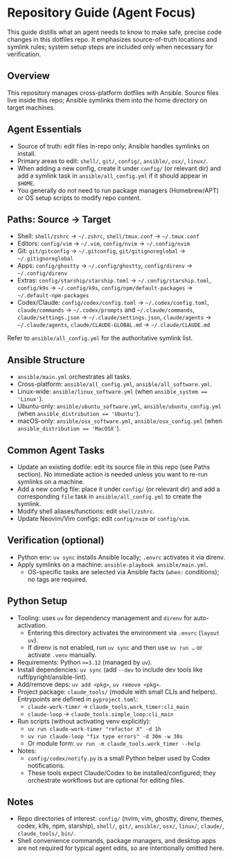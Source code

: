 # Repository Guide (Agent Focus)

This guide distills what an agent needs to know to make safe, precise code changes in this dotfiles repo. It emphasizes source-of-truth locations and symlink rules; system setup steps are included only when necessary for verification.

## Overview

This repository manages cross-platform dotfiles with Ansible. Source files live inside this repo; Ansible symlinks them into the home directory on target machines.

## Agent Essentials

- Source of truth: edit files in-repo only; Ansible handles symlinks on install.
- Primary areas to edit: `shell/`, `git/`, `config/`, `ansible/`, `osx/`, `linux/`.
- When adding a new config, create it under `config/` (or relevant dir) and add a symlink task in `ansible/all_config.yml` if it should appear in `$HOME`.
- You generally do not need to run package managers (Homebrew/APT) or OS setup scripts to modify repo content.

## Paths: Source → Target

- Shell: `shell/zshrc` → `~/.zshrc`, `shell/tmux.conf` → `~/.tmux.conf`
- Editors: `config/vim` → `~/.vim`, `config/nvim` → `~/.config/nvim`
- Git: `git/gitconfig` → `~/.gitconfig`, `git/gitignoreglobal` → `~/.gitignoreglobal`
- Apps: `config/ghostty` → `~/.config/ghostty`, `config/direnv` → `~/.config/direnv`
- Extras: `config/starship/starship.toml` → `~/.config/starship.toml`, `config/k9s` → `~/.config/k9s`, `config/npm/default-packages` → `~/.default-npm-packages`
- Codex/Claude: `config/codex/config.toml` → `~/.codex/config.toml`, `claude/commands` → `~/.codex/prompts` and `~/.claude/commands`, `claude/settings.json` → `~/.claude/settings.json`, `claude/agents` → `~/.claude/agents`, `claude/CLAUDE-GLOBAL.md` → `~/.claude/CLAUDE.md`

Refer to `ansible/all_config.yml` for the authoritative symlink list.

## Ansible Structure

- `ansible/main.yml` orchestrates all tasks.
- Cross-platform: `ansible/all_config.yml`, `ansible/all_software.yml`.
- Linux-wide: `ansible/linux_software.yml` (when `ansible_system == 'Linux'`).
- Ubuntu-only: `ansible/ubuntu_software.yml`, `ansible/ubuntu_config.yml` (when `ansible_distribution == 'Ubuntu'`).
- macOS-only: `ansible/osx_software.yml`, `ansible/osx_config.yml` (when `ansible_distribution == 'MacOSX'`).

## Common Agent Tasks

- Update an existing dotfile: edit its source file in this repo (see Paths section). No immediate action is needed unless you want to re-run symlinks on a machine.
- Add a new config file: place it under `config/` (or relevant dir) and add a corresponding `file` task in `ansible/all_config.yml` to create the symlink.
- Modify shell aliases/functions: edit `shell/zshrc`.
- Update Neovim/Vim configs: edit `config/nvim` or `config/vim`.

## Verification (optional)

- Python env: `uv sync` installs Ansible locally; `.envrc` activates it via direnv.
- Apply symlinks on a machine: `ansible-playbook ansible/main.yml`.
  - OS-specific tasks are selected via Ansible facts (`when:` conditions); no tags are required.

## Python Setup

- Tooling: uses `uv` for dependency management and `direnv` for auto-activation.
  - Entering this directory activates the environment via `.envrc` (`layout uv`).
  - If direnv is not enabled, run `uv sync` and then use `uv run …` or activate `.venv` manually.
- Requirements: Python `>=3.12` (managed by `uv`).
- Install dependencies: `uv sync` (add `--dev` to include dev tools like ruff/pyright/ansible-lint).
- Add/remove deps: `uv add <pkg>`, `uv remove <pkg>`.
- Project package: `claude_tools/` (module with small CLIs and helpers). Entrypoints are defined in `pyproject.toml`:
  - `claude-work-timer` → `claude_tools.work_timer:cli_main`
  - `claude-loop` → `claude_tools.simple_loop:cli_main`
- Run scripts (without activating venv explicitly):
  - `uv run claude-work-timer "refactor X" -d 1h`
  - `uv run claude-loop "fix type errors" -d 30m -w 30s`
  - Or module form: `uv run -m claude_tools.work_timer --help`
- Notes:
  - `config/codex/notify.py` is a small Python helper used by Codex notifications.
  - These tools expect Claude/Codex to be installed/configured; they orchestrate workflows but are optional for editing files.

## Notes

- Repo directories of interest: `config/` (nvim, vim, ghostty, direnv, themes, codex, k9s, npm, starship), `shell/`, `git/`, `ansible/`, `osx/`, `linux/`, `claude/`, `claude_tools/`, `bin/`.
- Shell convenience commands, package managers, and desktop apps are not required for typical agent edits, so are intentionally omitted here.

